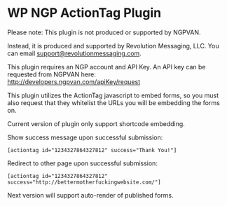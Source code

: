 # WP NGP ActionTag Plugin

Please note: This plugin is not produced or supported by NGPVAN.

Instead, it is produced and supported by Revolution Messaging, LLC.
You can email support@revolutionmessaging.com.

This plugin requires an NGP account and API Key. An API key can be requested from NGPVAN here: http://developers.ngpvan.com/apiKey/request

This plugin utilizes the ActionTag javascript to embed forms, so you must also request that they whitelist the URLs you will be embedding the forms on.

Current version of plugin only support shortcode embedding.

Show success message upon successful submission:

    [actiontag id="1234327864327812" success="Thank You!"]

Redirect to other page upon successful submission:

    [actiontag id="1234327864327812" success="http://bettermotherfuckingwebsite.com/"]

Next version will support auto-render of published forms.
